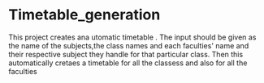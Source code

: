 # Timetable_generation
This project creates ana utomatic timetable .
The input should be given as the name of the subjects,the class names and each faculties' name and their respective subject they handle for that particular class.
Then this automatically cretaes a timetable for all the classess and also for all the faculties
